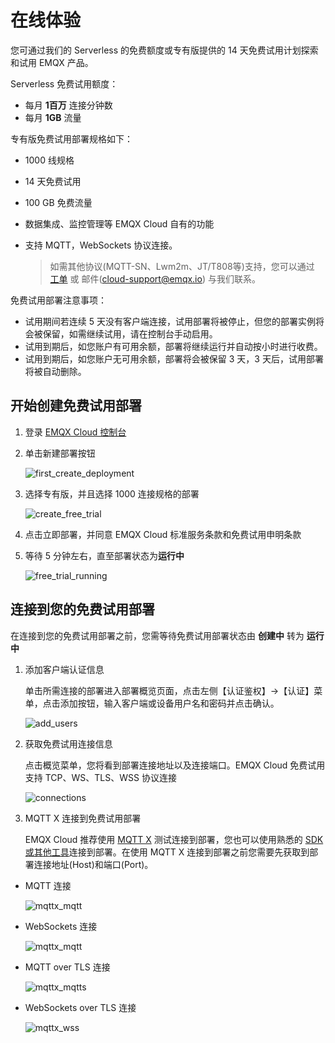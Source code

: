 # 在线体验

您可通过我们的 Serverless 的免费额度或专有版提供的 14 天免费试用计划探索和试用 EMQX 产品。

Serverless 免费试用额度：

- 每月 **1百万** 连接分钟数
- 每月 **1GB** 流量

专有版免费试用部署规格如下：

* 1000 线规格

* 14 天免费试用

* 100 GB 免费流量

* 数据集成、监控管理等 EMQX Cloud 自有的功能

* 支持 MQTT，WebSockets 协议连接。

  > 如需其他协议(MQTT-SN、Lwm2m、JT/T808等)支持，您可以通过 [工单](../feature/tickets.md) 或 邮件(cloud-support@emqx.io) 与我们联系。

免费试用部署注意事项：

* 试用期间若连续 5 天没有客户端连接，试用部署将被停止，但您的部署实例将会被保留，如需继续试用，请在控制台手动启用。
* 试用到期后，如您账户有可用余额，部署将继续运行并自动按小时进行收费。
* 试用到期后，如您账户无可用余额，部署将会被保留 3 天，3 天后，试用部署将被自动删除。





## 开始创建免费试用部署

1. 登录 [EMQX Cloud 控制台](https://cloud.emqx.com/console/)


2. 单击新建部署按钮

   ![first_create_deployment](./_assets/first_create_deployment.png)

3. 选择专有版，并且选择 1000 连接规格的部署

   ![create_free_trial](./_assets/create_free_trial.png)

4. 点击立即部署，并同意 EMQX Cloud 标准服务条款和免费试用申明条款


5. 等待 5 分钟左右，直至部署状态为**运行中**

   ![free_trial_running](./_assets/free_trial_running.png)

## 连接到您的免费试用部署

在连接到您的免费试用部署之前，您需等待免费试用部署状态由 **创建中** 转为 **运行中**

1. 添加客户端认证信息

   单击所需连接的部署进入部署概览页面，点击左侧【认证鉴权】->【认证】菜单，点击添加按钮，输入客户端或设备用户名和密码并点击确认。

   ![add_users](./_assets/auth.png)

2. 获取免费试用连接信息

   点击概览菜单，您将看到部署连接地址以及连接端口。EMQX Cloud 免费试用支持 TCP、WS、TLS、WSS 协议连接

   ![connections](./_assets/overview.png)

3. MQTT X 连接到免费试用部署

   EMQX Cloud 推荐使用 [MQTT X](https://mqttx.app/zh/) 测试连接到部署，您也可以使用熟悉的 [SDK 或其他工具](../connect_to_deployments/overview.md)连接到部署。在使用 MQTT X 连接到部署之前您需要先获取到部署连接地址(Host)和端口(Port)。

* MQTT 连接

    ![mqttx_mqtt](./_assets/mqttx_mqtt.png)
  
* WebSockets 连接
  
    ![mqttx_mqtt](./_assets/mqttx_ws.png)
  
* MQTT over TLS 连接
  
    ![mqttx_mqtts](./_assets/mqttx_mqtts.png)
  
* WebSockets over TLS 连接
  
    ![mqttx_wss](./_assets/mqttx_wss.png)
